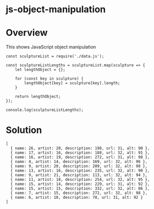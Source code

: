 # js-object-manipulation

# Overview
This shows JavaScript object manipulation

    const sculptureList = require('./data.js');

    const sculptureListLengths = sculptureList.map(sculpture => {
        let lengthObject = {};
    
        for (const key in sculpture) {
            lengthObject[key] = sculpture[key].length;
        }

        return lengthObject;
    });

    console.log(sculptureListLengths);

# Solution

    [
      { name: 26, artist: 20, description: 198, url: 31, alt: 90 },
      { name: 17, artist: 16, description: 188, url: 32, alt: 91 },
      { name: 16, artist: 19, description: 272, url: 31, alt: 98 },
      { name: 4, artist: 14, description: 169, url: 32, alt: 96 },
      { name: 9, artist: 20, description: 209, url: 32, alt: 98 },
      { name: 13, artist: 16, description: 235, url: 32, alt: 90 },
      { name: 9, artist: 21, description: 113, url: 32, alt: 94 },
      { name: 11, artist: 18, description: 254, url: 32, alt: 95 },
      { name: 15, artist: 14, description: 229, url: 31, alt: 92 },
      { name: 15, artist: 15, description: 332, url: 32, alt: 86 },
      { name: 7, artist: 15, description: 272, url: 32, alt: 98 },
      { name: 6, artist: 10, description: 78, url: 31, alt: 92 }
    ]
